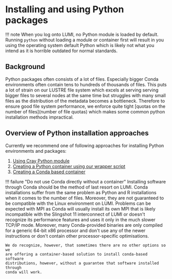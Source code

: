 # Installing and using Python packages

[quota]: ../../storage/index.md
[cray_python]: python/cray_python.md
[container_wrapper]: python/container_wrapper.md
[container_self]: python/container_self.md

!!! note
    When you log onto LUMI, no Python module is loaded by default. Running
    `python` without loading a module or container first will result in you using
    the operating system default Python which is likely not what you intend as it
    is horrible outdated for normal standards.

## Background

Python packages often consists of a lot of files. Especially bigger Conda
environments often contain tens to hundreds of thousands of files.
This puts a lot of strain on our LUSTRE file system which excels
at serving serving bigger files to several nodes at the same time but struggles
with many small files as the distribution of the metadata becomes a bottleneck.
Therefore to ensure good file system performance, we enforce quite tight [quotas
on the number of files](number of file quotas) which makes some common python
installation methods impractical.

## Overview of Python installation approaches

Currently we recommend one of following approaches for installing Python
environments and packages:

  1. [Using Cray Python module](cray_python)
  2. [Creating a Python container using our wrapper script](container_wrapper)
  3. [Creating a Conda based container](container_self)

!!! failure "Do not use Conda directly without a container"
    Installing software through Conda should be the method of last resort on
    LUMI. Conda installations suffer from the same problem as Python and R
    installations when it comes to the number of files. Moreover, they are not
    guaranteed to be compatible with the Linux environment on LUMI. Problems can
    be expected with MPI as Conda will usually install its own MPI that is
    likely incompatible with the Slingshot 11 interconnect of LUMI or doesn't
    recognize its performance features and uses it only in the much slower
    TCP/IP mode. Moreover, many Conda-provided binaries are only compiled for a
    generic 64-bit x86 processor and don't use any of the newer instructions or
    don't contain other processor-specific optimisations.
    
	We do recognize, however, that sometimes there are no other options so we
    are offering a container-based solution to install conda-based software
    distributions, however, without a guarantee that software installed through
    conda will work.
